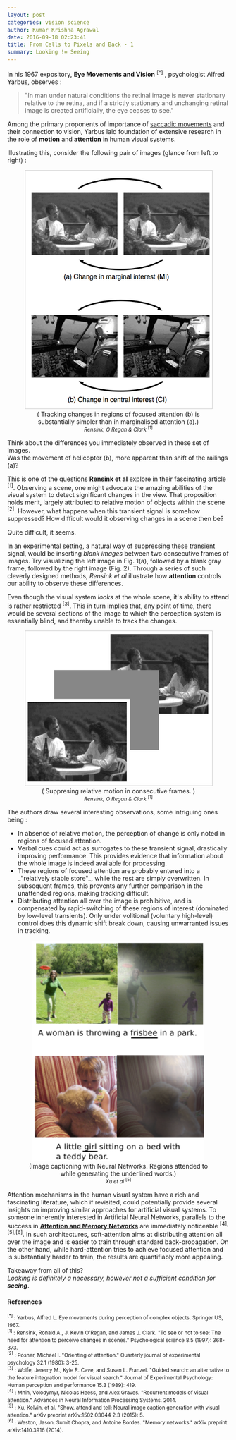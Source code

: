 ```yaml
---
layout: post
categories: vision science
author: Kumar Krishna Agrawal
date: 2016-09-18 02:23:41
title: From Cells to Pixels and Back - 1
summary: Looking != Seeing
---
```


In his 1967 expository, **Eye Movements and Vision** <sup>\[\*\]</sup> , psychologist Alfred Yarbus, observes :
>"In man under natural conditions the retinal image is never stationary relative to the retina, and if a strictly stationary and unchanging retinal image is created artificially, the eye ceases to see."

Among the primary proponents of importance of [saccadic movements](https://en.wikipedia.org/wiki/Saccade) and their connection to vision, Yarbus laid foundation of extensive research in the role of **motion** and **attention** in human visual systems.

Illustrating this, consider the following pair of images (glance from left to right) :

<figure style="text-align:center">
<img src="/images/see_not_see.png"
     title="Interest drives attention"
     style="width:auto; height:540px; border:solid 1px #ccc"/>
<figcaption>
    ( Tracking changes in regions of focused attention (b) is substantially simpler than in marginalised attention (a).)
</figcaption>
<small><i>Rensink, O'Regan & Clark</i> <sup>[1]</sup></small>
</figure>

Think about the differences you immediately observed in these set of images.  
Was the movement of helicopter (b), more apparent than shift of the railings (a)?

This is one of the questions **Rensink et al** explore in their fascinating article <sup>\[1\]</sup>. Observing a scene, one might advocate the amazing abilities of the visual system to detect significant changes in the view. That proposition holds merit, largely attributed to relative motion of objects within the scene <sup>[2]</sup>. However, what happens when this transient signal is somehow suppressed? How difficult would it observing changes in a scene then be?

Quite difficult, it seems.

In an experimental setting, a natural way of suppressing these transient signal, would be inserting _blank images_ between two consecutive frames of images.
Try visualizing the left image in Fig. 1(a), followed by a blank gray frame, followed by the right image (Fig. 2). Through a series of such cleverly designed methods, _Rensink et al_ illustrate how **attention** controls our ability to observe these differences.

Even though the visual system _looks_ at the whole scene, it's ability to attend is rather restricted <sup>[3]</sup>. This in turn implies that, any point of time, there would be several sections of the image to which the perception system is essentially blind, and thereby unable to track the changes.

<figure style="text-align:center">
<img src="/images/experiment_see.png"
     title="Capturing attention"
     style="width:auto; height:350px; border:solid 1px #ccc"/>
<figcaption>
    ( Suppresing relative motion in consecutive frames. )
</figcaption>
<small><i>Rensink, O'Regan & Clark</i> <sup>[1]</sup></small>
</figure>

The authors draw several interesting observations, some intriguing ones being :
<ul>
<li> In absence of relative motion, the perception of change is only noted in regions of focused attention.  </li>
<li> Verbal cues could act as surrogates to these transient signal, drastically improving performance. This provides evidence that information about the whole image is indeed available for processing. </li>
<li> These regions of focused attention are probably entered into a _"relatively stable store"_, while the rest are simply overwritten. In subsequent frames, this prevents any further comparison in the unattended regions, making tracking difficult. </li>
<li> Distributing attention all over the image is prohibitive, and is compensated by rapid-switching of these regions of interest (dominated by low-level transients). Only under volitional (voluntary high-level) control does this dynamic shift break down, causing unwarranted issues in tracking. </li>
</ul>

<figure style="text-align:center">
<img src="/images/show_attend_tell.png"
     title="Show, attend and tell"
     style="width:auto; height:500px"/>
<figcaption>
    (Image captioning with Neural Networks. Regions attended to while generating the underlined words.)
</figcaption>
<small><i>Xu et al</i> <sup>[5]</sup></small>
</figure>

Attention mechanisms in the human visual system have a rich and fascinating literature, which if revisited, could potentially provide several insights on improving similar approaches for artificial visual systems. To someone inherently interested in Artificial Neural Networks, parallels to the success in [**Attention and Memory Networks**](http://distill.pub/2016/augmented-rnns/) are immediately noticeable <sup>[4],[5],[6]</sup>. In such architectures, soft-attention aims at distributing attention all over the image and is easier to train through standard back-propagation. On the other hand, while hard-attention tries to achieve focused attention and is substantially harder to train, the results are quantifiably more appealing.

Takeaway from all of this?  
_Looking is definitely a necessary, however not a sufficient condition for **seeing**_.

#### References
<small><sup>\[\*\]</sup> : Yarbus, Alfred L. Eye movements during perception of complex objects. Springer US, 1967.  
<sup>\[1\]</sup> : Rensink, Ronald A., J. Kevin O'Regan, and James J. Clark. "To see or not to see: The need for attention to perceive changes in scenes." Psychological science 8.5 (1997): 368-373.  
<sup>\[2\]</sup> : Posner, Michael I. "Orienting of attention." Quarterly journal of experimental psychology 32.1 (1980): 3-25.  
<sup>\[3\]</sup> : Wolfe, Jeremy M., Kyle R. Cave, and Susan L. Franzel. "Guided search: an alternative to the feature integration model for visual search." Journal of Experimental Psychology: Human perception and performance 15.3 (1989): 419.  
<sup>\[4\]</sup> : Mnih, Volodymyr, Nicolas Heess, and Alex Graves. "Recurrent models of visual attention." Advances in Neural Information Processing Systems. 2014.  
<sup>\[5\]</sup> : Xu, Kelvin, et al. "Show, attend and tell: Neural image caption generation with visual attention." arXiv preprint arXiv:1502.03044 2.3 (2015): 5.  
<sup>\[6\]</sup> : Weston, Jason, Sumit Chopra, and Antoine Bordes. "Memory networks." arXiv preprint arXiv:1410.3916 (2014).  </small>

